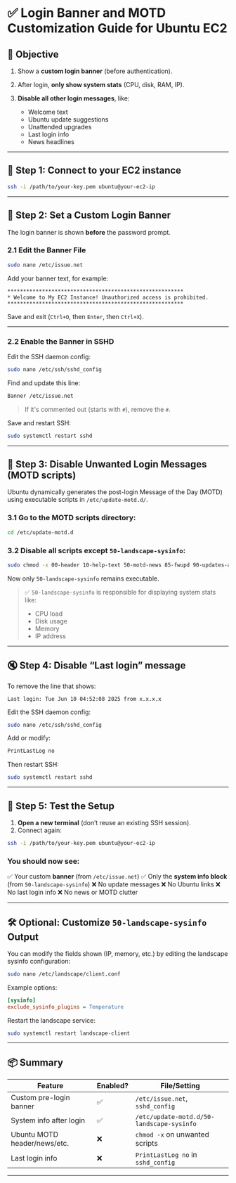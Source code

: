 
# ✅ Login Banner and MOTD Customization Guide for Ubuntu EC2

## 🎯 Objective

1. Show a **custom login banner** (before authentication).
2. After login, **only show system stats** (CPU, disk, RAM, IP).
3. **Disable all other login messages**, like:

   * Welcome text
   * Ubuntu update suggestions
   * Unattended upgrades
   * Last login info
   * News headlines

---

## 🧱 Step 1: Connect to your EC2 instance

```bash
ssh -i /path/to/your-key.pem ubuntu@your-ec2-ip
```

---

## 📜 Step 2: Set a Custom Login Banner

The login banner is shown **before** the password prompt.

### 2.1 Edit the Banner File

```bash
sudo nano /etc/issue.net
```

Add your banner text, for example:

```
********************************************************
* Welcome to My EC2 Instance! Unauthorized access is prohibited.
********************************************************
```

Save and exit (`Ctrl+O`, then `Enter`, then `Ctrl+X`).

---

### 2.2 Enable the Banner in SSHD

Edit the SSH daemon config:

```bash
sudo nano /etc/ssh/sshd_config
```

Find and update this line:

```bash
Banner /etc/issue.net
```

> If it's commented out (starts with `#`), remove the `#`.

Save and restart SSH:

```bash
sudo systemctl restart sshd
```

---

## 🧼 Step 3: Disable Unwanted Login Messages (MOTD scripts)

Ubuntu dynamically generates the post-login Message of the Day (MOTD) using executable scripts in `/etc/update-motd.d/`.

### 3.1 Go to the MOTD scripts directory:

```bash
cd /etc/update-motd.d
```

### 3.2 Disable all scripts **except** `50-landscape-sysinfo`:

```bash
sudo chmod -x 00-header 10-help-text 50-motd-news 85-fwupd 90-updates-available 91-* 92-* 95-* 97-* 98-*
```

Now only `50-landscape-sysinfo` remains executable.

> ✅ `50-landscape-sysinfo` is responsible for displaying system stats like:
>
> * CPU load
> * Disk usage
> * Memory
> * IP address

---

## 🔇 Step 4: Disable “Last login” message

To remove the line that shows:

```
Last login: Tue Jun 10 04:52:08 2025 from x.x.x.x
```

Edit the SSH daemon config:

```bash
sudo nano /etc/ssh/sshd_config
```

Add or modify:

```bash
PrintLastLog no
```

Then restart SSH:

```bash
sudo systemctl restart sshd
```

---

## 🧪 Step 5: Test the Setup

1. **Open a new terminal** (don’t reuse an existing SSH session).
2. Connect again:

```bash
ssh -i /path/to/your-key.pem ubuntu@your-ec2-ip
```

### You should now see:

✅ Your custom **banner** (from `/etc/issue.net`)
✅ Only the **system info block** (from `50-landscape-sysinfo`)
❌ No update messages
❌ No Ubuntu links
❌ No last login info
❌ No news or MOTD clutter

---

## 🛠 Optional: Customize `50-landscape-sysinfo` Output

You can modify the fields shown (IP, memory, etc.) by editing the landscape sysinfo configuration:

```bash
sudo nano /etc/landscape/client.conf
```

Example options:

```ini
[sysinfo]
exclude_sysinfo_plugins = Temperature
```

Restart the landscape service:

```bash
sudo systemctl restart landscape-client
```

---

## 📦 Summary

| Feature                      | Enabled? | File/Setting                              |
| ---------------------------- | -------- | ----------------------------------------- |
| Custom pre-login banner      | ✅        | `/etc/issue.net`, `sshd_config`           |
| System info after login      | ✅        | `/etc/update-motd.d/50-landscape-sysinfo` |
| Ubuntu MOTD header/news/etc. | ❌        | `chmod -x` on unwanted scripts            |
| Last login info              | ❌        | `PrintLastLog no` in `sshd_config`        |

---

